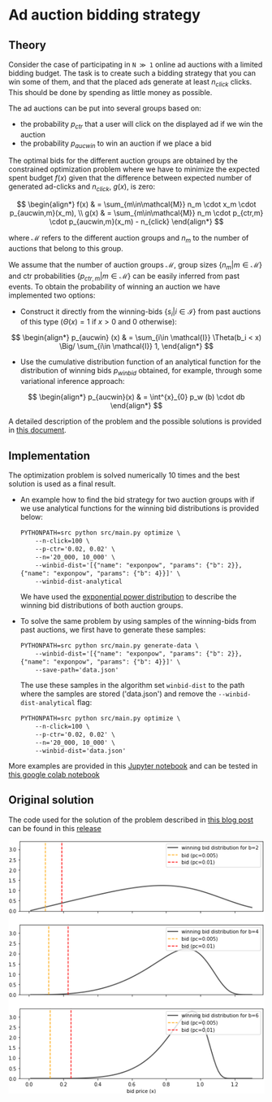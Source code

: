 # Ad auction bidding strategy


## Theory 

Consider the case of participating in `N ≫ 1` online ad auctions with a limited bidding 
budget. The task is to create such a bidding strategy that you can win some of them, and 
that the placed ads generate at least $n_{click}$ clicks. This should be done by spending as 
little money as possible.

The ad auctions can be put into several groups based on:
- the probability $p_{ctr}$ that a user will click on the displayed ad if we win the auction
- the probability $p_{aucwin}$ to win an auction if we place a bid

The optimal bids for the different auction groups are obtained by the constrained optimization
problem where we have to minimize the expected spent budget $f(x)$ given that the difference 
between expected number of generated ad-clicks and $n_{click}$, $g(x)$, is zero:


$$  
\begin{align*}  
f(x) & = \sum_{m\in\mathcal{M}} n_m \cdot x_m \cdot p_{aucwin,m}(x_m), \\  
g(x) & = \sum_{m\in\mathcal{M}} n_m \cdot p_{ctr,m} \cdot p_{aucwin,m}(x_m) - n_{click}  
\end{align*}    
$$


where $\mathcal{M}$ refers to the different auction groups and $n_m$ to the number of 
auctions that belong to this group.


We assume that the number of auction groups $\mathcal{M}$, group sizes 
$\lbrace n_m\vert m\in\mathcal{M}\rbrace$ and ctr probabilities $\lbrace p_{ctr,m} \vert m\in\mathcal{M} \rbrace$ 
can be easily inferred from past events. To obtain the probability of winning an auction we 
have implemented two options:

- Construct it directly from the winning-bids $\lbrace s_i\vert i\in\mathcal{I} \rbrace$ from past auctions of this type ($\Theta(x) = 1$ if $x>0$ and $0$ otherwise):


$$
\begin{align*}
p_{aucwin} (x) & = \sum_{i\in \mathcal{I}} \Theta(b_i < x) \Big/  \sum_{i\in \mathcal{I}}  1,
\end{align*}
$$


- Use the cumulative distribution function of an analytical function for the distribution of winning bids $p_{winbid}$ obtained, for example, through some variational inference approach:


$$
\begin{align*}
p_{aucwin}(x) & = \int^{x}_{0} p_w (b) \cdot db 
\end{align*}
$$


A detailed description of the problem and the possible solutions is provided in [this document](pdf/bidding_strategy.pdf).


## Implementation


The optimization problem is solved numerically 10 times and the best solution
is used as a final result.


- An example how to find the bid strategy for two auction groups with if we use analytical functions for the winning bid distributions is provided below:
  ```shell
  PYTHONPATH=src python src/main.py optimize \
      --n-click=100 \
      --p-ctr='0.02, 0.02' \
      --n='20_000, 10_000' \
      --winbid-dist='[{"name": "exponpow", "params": {"b": 2}}, {"name": "exponpow", "params": {"b": 4}}]' \
      --winbid-dist-analytical
  ```
  We have used the [exponential power distribution](https://docs.scipy.org/doc/scipy/reference/generated/scipy.stats.exponpow.html) to describe the winning bid distributions of both auction groups.


- To solve the same problem by using samples of the winning-bids from past auctions, we first have to generate these samples:
  ```shell
  PYTHONPATH=src python src/main.py generate-data \
      --winbid-dist='[{"name": "exponpow", "params": {"b": 2}},{"name": "exponpow", "params": {"b": 4}}]' \
      --save-path='data.json'
  ```
  The use these samples in the algorithm set `winbid-dist` to the path where the samples are stored ('data.json') and remove the `--winbid-dist-analytical` flag:
  ```shell
  PYTHONPATH=src python src/main.py optimize \
      --n-click=100 \
      --p-ctr='0.02, 0.02' \
      --n='20_000, 10_000' \
      --winbid-dist='data.json'
  ``` 

More examples are provided in this [Jupyter notebook](example.ipynb) and can be tested in [this google colab notebook](https://colab.research.google.com/drive/1zTOFtF0H6-n2HPw3FiC3kFpvsr44aFJc?usp=sharing)


## Original solution


The code used for the solution of the problem described in [this blog post](https://medium.com/ki-labs-engineering/an-ad-auction-bidding-strategy-cd8f95d77d50) can be found in this [release](https://github.com/ImScientist/auction-bidding-strategy/tree/v1.0.0)

<img width="600" alt="teaser" src="./pdf/fig/biding_strategy.png">
